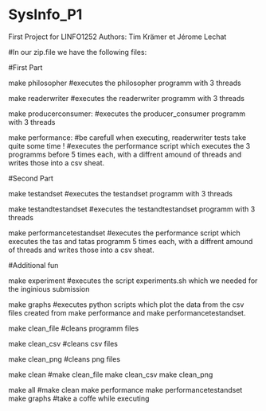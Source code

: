 # SysInfo_P1
First Project for LINFO1252 
Authors: Tim Krämer et Jérome Lechat


#In our zip.file we have  the following files:

#First Part 


make philosopher 
#executes the philosopher programm with 3 threads

make readerwriter 
#executes the readerwriter programm with 3 threads

make producerconsumer:
#executes the producer_consumer programm with 3 threads

make performance:
#be carefull when executing, readerwriter tests take quite some time !
#executes the performance script which executes the 3 programms before 5 times each, with a diffrent amound of threads and writes those into a csv sheat.


#Second Part 


make testandset
#executes the testandset programm with 3 threads

make testandtestandset
#executes the testandtestandset programm with 3 threads

make performancetestandset
#executes the performance script which executes the tas and tatas programm 5 times each, with a diffrent amound of threads and writes those into a csv sheat.


#Additional fun


make experiment
#executes the script experiments.sh which we needed for the inginious submission

make graphs
#executes python scripts which plot the data from the csv files created from make performance and make performancetestandset.

make clean_file
#cleans programm files

make clean_csv
#cleans csv files

make clean_png
#cleans png files

make clean
#make clean_file make clean_csv make clean_png

make all
#make clean make performance make performancetestandset make graphs
#take a coffe while executing 

